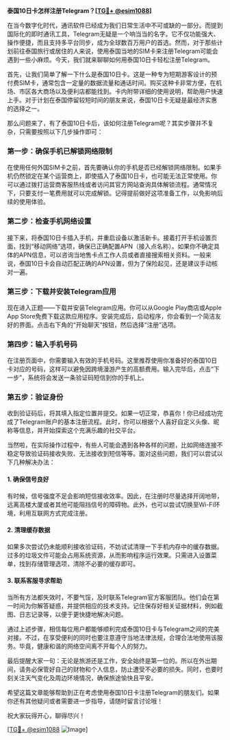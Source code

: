 **泰国10日卡怎样注册Telegram？[[TG💪+ @esim1088](https://t.me/s/esim1088)]**

在当今数字化时代，通讯软件已经成为我们日常生活中不可或缺的一部分。而提到国际化的即时通讯工具，Telegram无疑是一个响当当的名字。它不仅功能强大、操作便捷，而且支持多平台同步，成为全球数百万用户的首选。然而，对于那些计划前往泰国旅行或居住的人来说，使用泰国当地的SIM卡来注册Telegram可能会遇到一些小麻烦。今天，我们就来聊聊如何用泰国10日卡轻松注册Telegram。

首先，让我们简单了解一下什么是泰国10日卡。这是一种专为短期游客设计的预付费SIM卡，通常包含一定量的数据流量和通话时间。购买这种卡非常方便，在机场、市区各大商场以及便利店都能找到。卡内附带详细的使用说明，帮助用户快速上手。对于计划在泰国停留较短时间的朋友来说，泰国10日卡无疑是最经济实惠的选择之一。

那么问题来了，有了泰国10日卡后，该如何注册Telegram呢？其实步骤并不复杂，只需要按照以下几步操作即可：

### 第一步：确保手机已解锁网络限制

在使用任何外国SIM卡之前，首先要确认你的手机是否已经解锁网络限制。如果手机仍然锁定在某个运营商上，即使插入了泰国10日卡，也可能无法正常使用。你可以通过拨打运营商客服热线或者访问其官方网站查询具体解锁流程。通常情况下，只要支付一笔费用就可以完成解锁。记得提前做好这项准备工作，以免影响后续的使用体验。

### 第二步：检查手机网络设置

接下来，将泰国10日卡插入手机，并重启设备以激活新卡。接着打开手机设置页面，找到“移动网络”选项，确保已正确配置APN（接入点名称）。如果你不确定具体的APN信息，可以咨询当地售卡点工作人员或者直接搜索相关资料。一般来说，泰国10日卡会自动匹配正确的APN设置，但为了保险起见，还是建议手动核对一遍。

### 第三步：下载并安装Telegram应用

现在进入正题——下载并安装Telegram应用。你可以从Google Play商店或Apple App Store免费下载这款应用程序。安装完成后，启动程序，你会看到一个简洁友好的界面。点击右下角的“开始聊天”按钮，然后选择“注册”选项。

### 第四步：输入手机号码

在注册页面中，你需要输入有效的手机号码。这里推荐使用你准备好的泰国10日卡对应的号码，这样可以避免因跨境漫游产生的高额费用。输入完毕后，点击“下一步”，系统将会发送一条验证码短信到你的手机上。

### 第五步：验证身份

收到验证码后，将其填入指定位置并提交。如果一切正常，恭喜你！你已经成功完成了Telegram账户的基本注册流程。此时，你可以根据个人喜好自定义头像、昵称等信息，并开始探索这个充满乐趣的社交平台。

当然啦，在实际操作过程中，有些人可能会遇到各种各样的问题，比如网络连接不稳定导致验证码接收失败、无法接收到短信等等。面对这些问题，我们可以尝试以下几种解决办法：

#### 1. 确保信号良好

有时候，信号强度不足会影响短信接收效率。因此，在注册时尽量选择开阔地带，远离高楼大厦或者其他可能阻挡信号的障碍物。此外，也可以尝试切换至Wi-Fi环境，利用互联网方式完成注册。

#### 2. 清理缓存数据

如果多次尝试仍未能顺利接收验证码，不妨试试清理一下手机内存中的缓存数据。过多的垃圾文件可能会占用系统资源，从而影响程序运行效果。只需进入设置菜单，找到存储管理选项，清除不必要的缓存即可。

#### 3. 联系客服寻求帮助

当所有方法都失效时，不要气馁，及时联系Telegram官方客服团队。他们会在第一时间为你解答疑惑，并提供相应的技术支持。记住保存好相关证据材料，例如截图、日志记录等，以便于更快捷地解决问题。

通过上述步骤，相信每位用户都能够顺利完成泰国10日卡与Telegram之间的完美对接。不过，在享受便利的同时也要注意遵守当地法律法规，合理合法地使用该服务。毕竟，健康和谐的网络空间离不开每个人的努力。

最后提醒大家一句：无论是旅游还是工作，安全始终是第一位的。所以在外出期间，请务必保管好自己的财物和个人信息，防止遭受不必要的损失。同时，也要时刻关注天气变化及周边环境情况，确保旅途愉快且平安。

希望这篇文章能够帮助到正在考虑使用泰国10日卡注册Telegram的朋友们。如果你还有其他疑问或者需要进一步指导，请随时留言讨论哦！

祝大家玩得开心，聊得尽兴！

[[TG💪+ @esim1088](https://t.me/s/esim1088) ![Image](https://i.postimg.cc/4NQfJmqS/Snipaste-2025-05-13-00-14-12.png)]